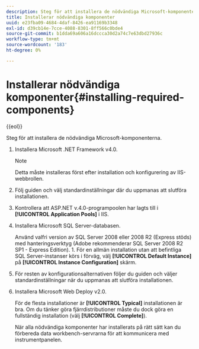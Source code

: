 ```yaml
---
description: Steg för att installera de nödvändiga Microsoft-komponenterna.
title: Installerar nödvändiga komponenter
uuid: e23fba09-4684-4daf-8426-ea91169b3348
exl-id: d39cb14e-7cce-4088-8301-8ff566c0bde4
source-git-commit: b1dda69a606a16dccca30d2a74c7e63dbd27936c
workflow-type: tm+mt
source-wordcount: '183'
ht-degree: 0%

---
```


# Installerar nödvändiga komponenter{#installing-required-components}

{{eol}}

Steg för att installera de nödvändiga Microsoft-komponenterna.

1. Installera Microsoft .NET Framework v4.0.

   >[!NOTE]
   >
   >Detta måste installeras först efter installation och konfigurering av IIS-webbrollen.

1. Följ guiden och välj standardinställningar där du uppmanas att slutföra installationen.
1. Kontrollera att ASP.NET v.4.0-programpoolen har lagts till i **[!UICONTROL Application Pools]** i IIS.
1. Installera Microsoft SQL Server-databasen.

   Använd valfri version av SQL Server 2008 eller 2008 R2 (Express stöds) med hanteringsverktyg (Adobe rekommenderar SQL Server 2008 R2 SP1 - Express Edition). 1. För en allmän installation utan att befintliga SQL Server-instanser körs i förväg, välj **[!UICONTROL Default Instance]** på **[!UICONTROL Instance Configuration]** skärm.
1. För resten av konfigurationsalternativen följer du guiden och väljer standardinställningar när du uppmanas att slutföra installationen.
1. Installera Microsoft Web Deploy v2.0.

   För de flesta installationer är **[!UICONTROL Typical]** installationen är bra. Om du tänker göra fjärrdistributioner måste du dock göra en fullständig installation (välj **[!UICONTROL Complete]**).

   När alla nödvändiga komponenter har installerats på rätt sätt kan du förbereda data workbench-servrarna för att kommunicera med instrumentpanelen.
